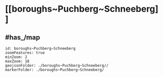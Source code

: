 # [[boroughs~Puchberg~Schneeberg]] 

## #has_/map  



```leaflet
id: boroughs~Puchberg~Schneeberg
zoomFeatures: true 
minZoom: 2 
maxZoom: 18
geojsonFolder: ./boroughs~Puchberg~Schneeberg//
markerFolder: ./boroughs~Puchberg~Schneeberg/
```

